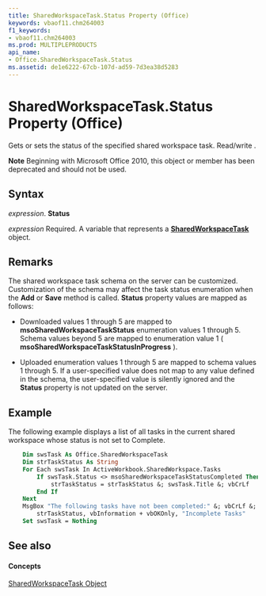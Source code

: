 ```yaml
---
title: SharedWorkspaceTask.Status Property (Office)
keywords: vbaof11.chm264003
f1_keywords:
- vbaof11.chm264003
ms.prod: MULTIPLEPRODUCTS
api_name:
- Office.SharedWorkspaceTask.Status
ms.assetid: de1e6222-67cb-107d-ad59-7d3ea38d5283
---
```



# SharedWorkspaceTask.Status Property (Office)

Gets or sets the status of the specified shared workspace task. Read/write .


 **Note**  Beginning with Microsoft Office 2010, this object or member has been deprecated and should not be used.


## Syntax

 _expression_. **Status**

 _expression_ Required. A variable that represents a **[SharedWorkspaceTask](sharedworkspacetask-object-office.md)** object.


## Remarks

The shared workspace task schema on the server can be customized. Customization of the schema may affect the task status enumeration when the  **Add** or **Save** method is called. **Status** property values are mapped as follows:




- Downloaded values 1 through 5 are mapped to  **msoSharedWorkspaceTaskStatus** enumeration values 1 through 5. Schema values beyond 5 are mapped to enumeration value 1 ( **msoSharedWorkspaceTaskStatusInProgress** ).
    
- Uploaded enumeration values 1 through 5 are mapped to schema values 1 through 5. If a user-specified value does not map to any value defined in the schema, the user-specified value is silently ignored and the  **Status** property is not updated on the server.
    



## Example

The following example displays a list of all tasks in the current shared workspace whose status is not set to Complete.


```vb
    Dim swsTask As Office.SharedWorkspaceTask 
    Dim strTaskStatus As String 
    For Each swsTask In ActiveWorkbook.SharedWorkspace.Tasks 
        If swsTask.Status <> msoSharedWorkspaceTaskStatusCompleted Then 
            strTaskStatus = strTaskStatus &; swsTask.Title &; vbCrLf 
        End If 
    Next 
    MsgBox "The following tasks have not been completed:" &; vbCrLf &; _ 
        strTaskStatus, vbInformation + vbOKOnly, "Incomplete Tasks" 
    Set swsTask = Nothing 

```


## See also


#### Concepts


[SharedWorkspaceTask Object](sharedworkspacetask-object-office.md)

